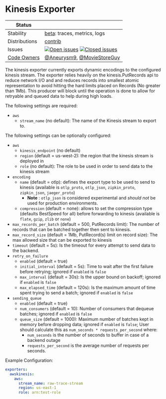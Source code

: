 # Kinesis Exporter

<!-- status autogenerated section -->
| Status        |           |
| ------------- |-----------|
| Stability     | [beta]: traces, metrics, logs   |
| Distributions | [contrib] |
| Issues        | [![Open issues](https://img.shields.io/github/issues-search/open-telemetry/opentelemetry-collector-contrib?query=is%3Aissue%20is%3Aopen%20label%3Aexporter%2Fawskinesis%20&label=open&color=orange&logo=opentelemetry)](https://github.com/GlancingMind/opentelemetry-collector-contrib/issues?q=is%3Aopen+is%3Aissue+label%3Aexporter%2Fawskinesis) [![Closed issues](https://img.shields.io/github/issues-search/open-telemetry/opentelemetry-collector-contrib?query=is%3Aissue%20is%3Aclosed%20label%3Aexporter%2Fawskinesis%20&label=closed&color=blue&logo=opentelemetry)](https://github.com/GlancingMind/opentelemetry-collector-contrib/issues?q=is%3Aclosed+is%3Aissue+label%3Aexporter%2Fawskinesis) |
| [Code Owners](https://github.com/GlancingMind/opentelemetry-collector-contrib/blob/main/CONTRIBUTING.md#becoming-a-code-owner)    | [@Aneurysm9](https://www.github.com/Aneurysm9), [@MovieStoreGuy](https://www.github.com/MovieStoreGuy) |

[beta]: https://github.com/GlancingMind/opentelemetry-collector#beta
[contrib]: https://github.com/GlancingMind/opentelemetry-collector-releases/tree/main/distributions/otelcol-contrib
<!-- end autogenerated section -->

The kinesis exporter currently exports dynamic encodings to the configured kinesis stream.
The exporter relies heavily on the kinesis.PutRecords api to reduce network I/O and and reduces records into smallest atomic representation
to avoid hitting the hard limits placed on Records (No greater than 1Mb).
This producer will block until the operation is done to allow for retryable and queued data to help during high loads.

The following settings are required:
- `aws`
    - `stream_name` (no default): The name of the Kinesis stream to export to.

The following settings can be optionally configured:
- `aws`
    - `kinesis_endpoint` (no default)
    - `region` (default = us-west-2): the region that the kinesis stream is deployed in
    - `role` (no default): The role to be used in order to send data to the kinesis stream
- `encoding`
    - `name` (default = otlp): defines the export type to be used to send to kinesis (available is `otlp_proto`, `otlp_json`, `zipkin_proto`, `zipkin_json`, `jaeger_proto`)
      - **Note** : `otlp_json` is considered experimental and _should not_ be used for production environments. 
    - `compression` (default = none): allows to set the compression type (defaults BestSpeed for all) before forwarding to kinesis (available is `flate`, `gzip`, `zlib` or `none`)
- `max_records_per_batch` (default = 500, PutRecords limit): The number of records that can be batched together then sent to kinesis.
- `max_record_size` (default = 1Mb, PutRecord(s) limit on record size): The max allowed size that can be exported to kinesis
- `timeout` (default = 5s): Is the timeout for every attempt to send data to the backend.
- `retry_on_failure`
  - `enabled` (default = true)
  - `initial_interval` (default = 5s): Time to wait after the first failure before retrying; ignored if `enabled` is `false`
  - `max_interval` (default = 30s): Is the upper bound on backoff; ignored if `enabled` is `false`
  - `max_elapsed_time` (default = 120s): Is the maximum amount of time spent trying to send a batch; ignored if `enabled` is `false`
- `sending_queue`
  - `enabled` (default = true)
  - `num_consumers` (default = 10): Number of consumers that dequeue batches; ignored if `enabled` is `false`
  - `queue_size` (default = 1000): Maximum number of batches kept in memory before dropping data; ignored if `enabled` is `false`;
  User should calculate this as `num_seconds * requests_per_second` where:
    - `num_seconds` is the number of seconds to buffer in case of a backend outage
    - `requests_per_second` is the average number of requests per seconds.

Example Configuration:

```yaml
exporters:
  awskinesis:
    aws:
      stream_name: raw-trace-stream
      region: us-east-1
      role: arn:test-role
```
